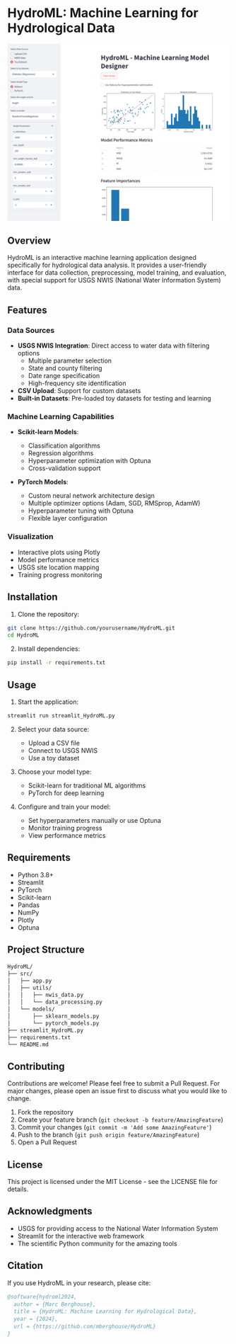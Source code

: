 # HydroML: Machine Learning for Hydrological Data

![HydroML Interface](hydroml.PNG)

## Overview
HydroML is an interactive machine learning application designed specifically for hydrological data analysis. It provides a user-friendly interface for data collection, preprocessing, model training, and evaluation, with special support for USGS NWIS (National Water Information System) data.

## Features

### Data Sources
- **USGS NWIS Integration**: Direct access to water data with filtering options
  - Multiple parameter selection
  - State and county filtering
  - Date range specification
  - High-frequency site identification
- **CSV Upload**: Support for custom datasets
- **Built-in Datasets**: Pre-loaded toy datasets for testing and learning

### Machine Learning Capabilities
- **Scikit-learn Models**:
  - Classification algorithms
  - Regression algorithms
  - Hyperparameter optimization with Optuna
  - Cross-validation support
  
- **PyTorch Models**:
  - Custom neural network architecture design
  - Multiple optimizer options (Adam, SGD, RMSprop, AdamW)
  - Hyperparameter tuning with Optuna
  - Flexible layer configuration

### Visualization
- Interactive plots using Plotly
- Model performance metrics
- USGS site location mapping
- Training progress monitoring

## Installation

1. Clone the repository:

```bash
git clone https://github.com/yourusername/HydroML.git
cd HydroML
```

2. Install dependencies:
```bash
pip install -r requirements.txt
```

## Usage

1. Start the application:
```bash
streamlit run streamlit_HydroML.py
```

2. Select your data source:
   - Upload a CSV file
   - Connect to USGS NWIS
   - Use a toy dataset

3. Choose your model type:
   - Scikit-learn for traditional ML algorithms
   - PyTorch for deep learning

4. Configure and train your model:
   - Set hyperparameters manually or use Optuna
   - Monitor training progress
   - View performance metrics

## Requirements
- Python 3.8+
- Streamlit
- PyTorch
- Scikit-learn
- Pandas
- NumPy
- Plotly
- Optuna

## Project Structure
```
HydroML/
├── src/
│   ├── app.py
│   ├── utils/
│   │   ├── nwis_data.py
│   │   └── data_processing.py
│   └── models/
│       ├── sklearn_models.py
│       └── pytorch_models.py
├── streamlit_HydroML.py
├── requirements.txt
└── README.md
```

## Contributing
Contributions are welcome! Please feel free to submit a Pull Request. For major changes, please open an issue first to discuss what you would like to change.

1. Fork the repository
2. Create your feature branch (`git checkout -b feature/AmazingFeature`)
3. Commit your changes (`git commit -m 'Add some AmazingFeature'`)
4. Push to the branch (`git push origin feature/AmazingFeature`)
5. Open a Pull Request

## License
This project is licensed under the MIT License - see the LICENSE file for details.

## Acknowledgments
- USGS for providing access to the National Water Information System
- Streamlit for the interactive web framework
- The scientific Python community for the amazing tools

## Citation
If you use HydroML in your research, please cite:
```bibtex
@software{hydroml2024,
  author = {Marc Berghouse},
  title = {HydroML: Machine Learning for Hydrological Data},
  year = {2024},
  url = {https://github.com/mberghouse/HydroML}
}
```
